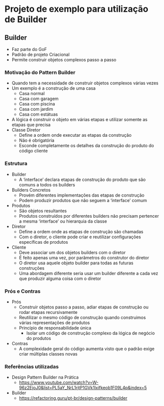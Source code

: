 # Projeto de exemplo para utilização de Builder

## Builder
- Faz parte do GoF
- Padrão de projeto Criacional
- Permite construir objetos complexos passo a passo

### Motivação do Pattern Builder
- Quando tem a necessidade de construir objetos complexos várias vezes
- Um exemplo é a construção de uma casa
  - Casa normal
  - Casa com garagem
  - Casa com piscina
  - Casa com jardim
  - Casa com estátuas
- A lógica é construir o objeto em várias etapas e utilizar somente as etapas que precisa
- Classe Diretor
  - Define a ordem onde executar as etapas da construção
  - Não é obrigatória
  - Esconde completamente os detalhes da construção do produto do código cliente

### Estrutura
- Builder
  - A ‘interface’ declara etapas de construção do produto que são comuns a todos os builders
- Builders Concretos
  - Provém diferentes implementações das etapas de construção
  - Podem produzir produtos que não seguem a ‘interface’ comum
- Produtos
  - São objetos resultantes
  - Produtos construídos por diferentes builders não precisam pertencer a mesma ‘interface’ ou hierarquia da classe
- Diretor
  - Define a ordem onde as etapas de construção são chamadas
  - Com o diretor, o cliente pode criar e reutilizar configurações específicas de produtos
- Cliente
  - Deve associar um dos objetos builders com o diretor
  - É feito apenas uma vez, por parâmetros do construtor do diretor
  - O diretor usa aquele objeto builder para todas as futuras construções
  - Uma abordagem diferente seria usar um builder diferente a cada vez que produzir alguma coisa com o diretor

### Prós e Contras
- Prós
  - Construir objetos passo a passo, adiar etapas de construção ou rodar etapas recursivamente
  - Reutilizar o mesmo código de construção quando construimos várias representações de produtos
  - Princípio de responsabilidade única
    - Isolar um código de construção complexo da lógica de negócio do produtos
- Contras
  - A complexidade geral do código aumenta visto que o padrão exige criar múltiplas classes novas

### Referências utilizadas
- Design Pattern Builder na Prática
  - https://www.youtube.com/watch?v=W-96z2EjoJ0&list=PL5aY_NrL1rjtP1GVk1lxifkeob1F09L4p&index=5
- Builder
  - https://refactoring.guru/pt-br/design-patterns/builder

